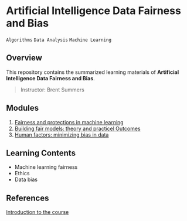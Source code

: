 # Artificial Intelligence Data Fairness and Bias

`Algorithms` `Data Analysis` `Machine Learning`

## Overview
This repository contains the summarized learning materials of **Artificial Intelligence Data Fairness and Bias**.

> Instructor: Brent Summers

## Modules
1. [Fairness and protections in machine learning](./week01)
2. [Building fair models: theory and practicel Outcomes](./week02)
3. [Human factors: minimizing bias in data](./week03)


## Learning Contents
- Machine learning fairness
- Ethics
- Data bias

## References
[Introduction to the course](https://www.coursera.org/learn/ai-data-bias?specialization=ethics-in-ai)

